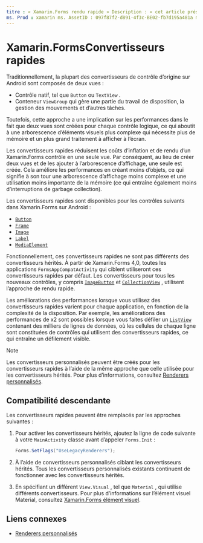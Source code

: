 ```yaml
---
titre : « Xamarin.Forms rendu rapide » Description : « cet article présente des convertisseurs rapides qui réduisent les coûts d’inflation et de rendu d’un Xamarin.Forms contrôle sur Android en aplatit la hiérarchie des contrôles natifs résultants ».
ms. Prod : xamarin ms. AssetID : 097f87f2-d891-4f3c-BE02-fb7d195a481a ms. Technology : xamarin-Forms Author : davidbritch ms. Author : dabritch ms. Date : 05/28/2020 No-Loc : [ Xamarin.Forms , Xamarin.Essentials ]
---
```


# <a name="xamarinforms-fast-renderers"></a>Xamarin.FormsConvertisseurs rapides

Traditionnellement, la plupart des convertisseurs de contrôle d’origine sur Android sont composés de deux vues :

- Contrôle natif, tel que `Button` ou `TextView` .
- Conteneur `ViewGroup` qui gère une partie du travail de disposition, la gestion des mouvements et d’autres tâches.

Toutefois, cette approche a une implication sur les performances dans le fait que deux vues sont créées pour chaque contrôle logique, ce qui aboutit à une arborescence d’éléments visuels plus complexe qui nécessite plus de mémoire et un plus grand traitement à afficher à l’écran.

Les convertisseurs rapides réduisent les coûts d’inflation et de rendu d’un Xamarin.Forms contrôle en une seule vue. Par conséquent, au lieu de créer deux vues et de les ajouter à l’arborescence d’affichage, une seule est créée. Cela améliore les performances en créant moins d’objets, ce qui signifie à son tour une arborescence d’affichage moins complexe et une utilisation moins importante de la mémoire (ce qui entraîne également moins d’interruptions de garbage collection).

Les convertisseurs rapides sont disponibles pour les contrôles suivants dans Xamarin.Forms sur Android :

- [`Button`](xref:Xamarin.Forms.Button)
- [`Frame`](xref:Xamarin.Forms.Frame)
- [`Image`](xref:Xamarin.Forms.Image)
- [`Label`](xref:Xamarin.Forms.Label)
- [`MediaElement`](xref:Xamarin.Forms.MediaElement)

Fonctionnellement, ces convertisseurs rapides ne sont pas différents des convertisseurs hérités. À partir de Xamarin.Forms 4,0, toutes les applications `FormsAppCompatActivity` qui ciblent utiliseront ces convertisseurs rapides par défaut. Les convertisseurs pour tous les nouveaux contrôles, y compris [`ImageButton`](xref:Xamarin.Forms.ImageButton) et [`CollectionView`](xref:Xamarin.Forms.CollectionView) , utilisent l’approche de rendu rapide.

Les améliorations des performances lorsque vous utilisez des convertisseurs rapides varient pour chaque application, en fonction de la complexité de la disposition. Par exemple, les améliorations des performances de x2 sont possibles lorsque vous faites défiler un [`ListView`](xref:Xamarin.Forms.ListView) contenant des milliers de lignes de données, où les cellules de chaque ligne sont constituées de contrôles qui utilisent des convertisseurs rapides, ce qui entraîne un défilement visible.

> [!NOTE]
> Les convertisseurs personnalisés peuvent être créés pour les convertisseurs rapides à l’aide de la même approche que celle utilisée pour les convertisseurs hérités. Pour plus d’informations, consultez [Renderers personnalisés](~/xamarin-forms/app-fundamentals/custom-renderer/index.md).

## <a name="backwards-compatibility"></a>Compatibilité descendante

Les convertisseurs rapides peuvent être remplacés par les approches suivantes :

1. Pour activer les convertisseurs hérités, ajoutez la ligne de code suivante à votre `MainActivity` classe avant d’appeler `Forms.Init` :

    ```csharp
    Forms.SetFlags("UseLegacyRenderers");
    ```

1. À l’aide de convertisseurs personnalisés ciblant les convertisseurs hérités. Tous les convertisseurs personnalisés existants continuent de fonctionner avec les convertisseurs hérités.
1. En spécifiant un différent `View.Visual` , tel que `Material` , qui utilise différents convertisseurs. Pour plus d’informations sur l’élément visuel Material, consultez [ Xamarin.Forms élément visuel](~/xamarin-forms/user-interface/visual/material-visual.md).

## <a name="related-links"></a>Liens connexes

- [Renderers personnalisés](~/xamarin-forms/app-fundamentals/custom-renderer/index.md)
